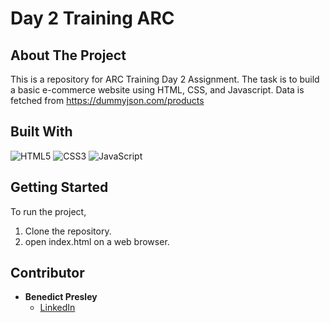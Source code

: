 # Day 2 Training ARC

## About The Project

This is a repository for ARC Training Day 2 Assignment.
The task is to build a basic e-commerce website using HTML, CSS, and Javascript.
Data is fetched from https://dummyjson.com/products

## Built With

![HTML5](https://img.shields.io/badge/HTML5-E34F26?style=for-the-badge&logo=html5&logoColor=white)
![CSS3](https://img.shields.io/badge/CSS3-1572B6?style=for-the-badge&logo=css3&logoColor=white)
![JavaScript](https://img.shields.io/badge/JavaScript-ES2025-F7DF1E?style=for-the-badge&logo=javascript&logoColor=white)

## Getting Started

To run the project,

1. Clone the repository.
2. open index.html on a web browser.

## Contributor

- **Benedict Presley**  
  - [LinkedIn](https://www.linkedin.com/in/benedict-presley-b834ab29a/)
